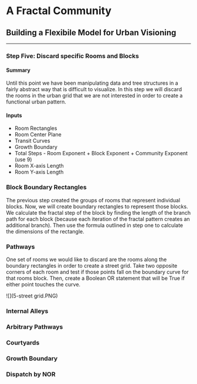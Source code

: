 # A Fractal Community
## Building a Flexibile Model for Urban Visioning
---

### Step Five: Discard specific Rooms and Blocks

#### Summary
Until this point we have been manipulating data and tree structures in a fairly abstract way that is difficult to visualize. In this step we will discard the rooms in the urban grid that we are not interested in order to create a functional urban pattern.

#### Inputs
- Room Rectangles
- Room Center Plane
- Transit Curves
- Growth Boundary
- Total Steps - Room Exponent + Block Exponent + Community Exponent (use 9)
- Room X-axis Length
- Room Y-axis Length


### Block Boundary Rectangles
The previous step created the groups of rooms that represent individual blocks. Now, we will create boundary rectangles to represent those blocks. We calculate the fractal step of the block by finding the length of the branch path for each block (because each iteration of the fractal pattern creates an additional branch). Then use the formula outlined in step one to calculate the dimensions of the rectangle.

### Pathways
One set of rooms we would like to discard are the rooms along the boundary rectangles in order to create a street grid. Take two opposite corners of each room and test if those points fall on the boundary curve for that rooms block. Then, create a Boolean OR statement that will be True if either point touches the curve.

![](5-street grid.PNG)

### Internal Alleys


### Arbitrary Pathways


### Courtyards


### Growth Boundary


### Dispatch by NOR


